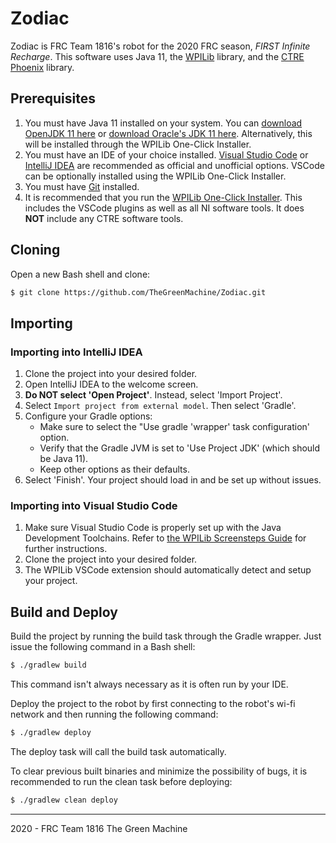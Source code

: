 # Zodiac
Zodiac is FRC Team 1816's robot for the 2020 FRC season, *FIRST Infinite Recharge*. This software uses Java 11, the [WPILib](https://github.com/wpilibsuite/allwpilib) library, and the [CTRE Phoenix](https://github.com/CrossTheRoadElec/Phoenix-api) library.

## Prerequisites
1. You must have Java 11 installed on your system. You can [download OpenJDK 11 here](https://openjdk.java.net/projects/jdk/11/) or [download Oracle's JDK 11 here](https://www.oracle.com/technetwork/java/javase/downloads/jdk11-downloads-5066655.html). Alternatively, this will be installed through the WPILib One-Click Installer.
2. You must have an IDE of your choice installed. [Visual Studio Code](https://code.visualstudio.com/) or [IntelliJ IDEA](https://www.jetbrains.com/idea/) are recommended as official and unofficial options. VSCode can be optionally installed using the WPILib One-Click Installer.
3. You must have [Git](https://git-scm.com/) installed.
4. It is recommended that you run the [WPILib One-Click Installer](https://github.com/wpilibsuite/allwpilib/releases). This includes the VSCode plugins as well as all NI software tools. It does **NOT** include any CTRE software tools.

## Cloning

Open a new Bash shell and clone:
```bash
$ git clone https://github.com/TheGreenMachine/Zodiac.git
```
## Importing

### Importing into IntelliJ IDEA

1. Clone the project into your desired folder.
2. Open IntelliJ IDEA to the welcome screen.
3. **Do NOT select 'Open Project'**. Instead, select 'Import Project'.
4. Select `Import project from external model`. Then select 'Gradle'.
5. Configure your Gradle options:
    * Make sure to select the "Use gradle 'wrapper' task configuration' option.
    * Verify that the Gradle JVM is set to 'Use Project JDK' (which should be Java 11).
    * Keep other options as their defaults.
6. Select 'Finish'. Your project should load in and be set up without issues.

### Importing into Visual Studio Code

1. Make sure Visual Studio Code is properly set up with the Java Development Toolchains. Refer to [the WPILib Screensteps Guide](http://wpilib.screenstepslive.com/s/currentCS/m/getting_started/l/999999-installing-c-and-java-development-tools-for-frc) for further instructions.
2. Clone the project into your desired folder.
3. The WPILib VSCode extension should automatically detect and setup your project.

## Build and Deploy
Build the project by running the build task through the Gradle wrapper. Just issue the following command in a Bash shell:
```bash
$ ./gradlew build
```
This command isn't always necessary as it is often run by your IDE.

Deploy the project to the robot by first connecting to the robot's wi-fi network and then running the following command:
```bash
$ ./gradlew deploy
```
The deploy task will call the build task automatically.

To clear previous built binaries and minimize the possibility of bugs, it is recommended to run the clean task before deploying:
```bash
$ ./gradlew clean deploy
```
---
2020 - FRC Team 1816 The Green Machine
